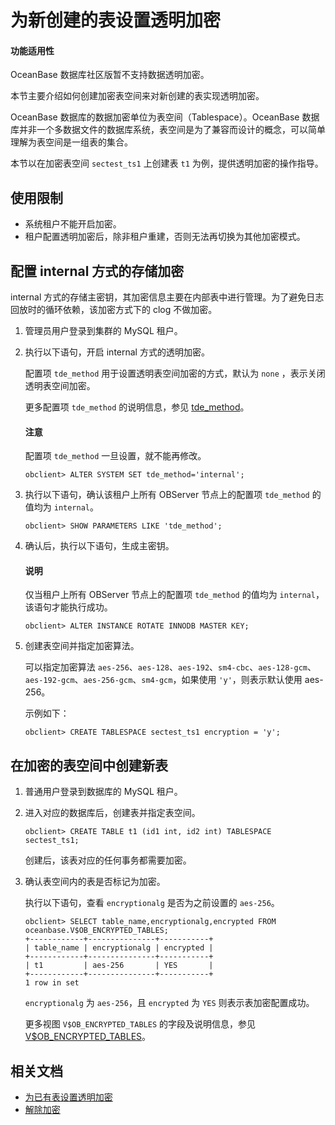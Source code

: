 # 为新创建的表设置透明加密

  <main id="notice">
      <h4>功能适用性</h4>
      <p>OceanBase 数据库社区版暂不支持数据透明加密。</p>
  </main>
  
本节主要介绍如何创建加密表空间来对新创建的表实现透明加密。

OceanBase 数据库的数据加密单位为表空间（Tablespace）。OceanBase 数据库并非一个多数据文件的数据库系统，表空间是为了兼容而设计的概念，可以简单理解为表空间是一组表的集合。

本节以在加密表空间 `sectest_ts1` 上创建表 `t1` 为例，提供透明加密的操作指导。

## 使用限制

* 系统租户不能开启加密。
* 租户配置透明加密后，除非租户重建，否则无法再切换为其他加密模式。

## 配置 internal 方式的存储加密

internal 方式的存储主密钥，其加密信息主要在内部表中进行管理。为了避免日志回放时的循环依赖，该加密方式下的 clog 不做加密。

1. 管理员用户登录到集群的 MySQL 租户。

2. 执行以下语句，开启 internal 方式的透明加密。

   配置项 `tde_method` 用于设置透明表空间加密的方式，默认为 `none` ，表示关闭透明表空间加密。

   更多配置项 `tde_method` 的说明信息，参见 [tde_method](../../../../700.reference/800.configuration-items-and-system-variables/100.system-configuration-items/400.tenant-level-configuration-items/3400.tde_method.md)。

      <main id="notice" type='notice'>
       <h4>注意</h4>
       <p>配置项 <code>tde_method</code> 一旦设置，就不能再修改。</p>
      </main>

      ```shell
      obclient> ALTER SYSTEM SET tde_method='internal';
      ```

3. 执行以下语句，确认该租户上所有 OBServer 节点上的配置项 `tde_method` 的值均为 `internal`。

   ```shell
   obclient> SHOW PARAMETERS LIKE 'tde_method';
   ```

4. 确认后，执行以下语句，生成主密钥。

      <main id="notice" type='explain'>
       <h4>说明</h4>
       <p>仅当租户上所有 OBServer 节点上的配置项 <code>tde_method</code> 的值均为 <code>internal</code>，该语句才能执行成功。</p>
      </main>

      ```shell
      obclient> ALTER INSTANCE ROTATE INNODB MASTER KEY;
      ```

5. 创建表空间并指定加密算法。

   可以指定加密算法 `aes-256`、`aes-128`、`aes-192`、`sm4-cbc`、`aes-128-gcm`、`aes-192-gcm`、`aes-256-gcm`、`sm4-gcm`，如果使用 `'y'`，则表示默认使用 aes-256。

   示例如下：

   ```shell
   obclient> CREATE TABLESPACE sectest_ts1 encryption = 'y'; 
   ```

## 在加密的表空间中创建新表

1. 普通用户登录到数据库的 MySQL 租户。

2. 进入对应的数据库后，创建表并指定表空间。

   ```shell
   obclient> CREATE TABLE t1 (id1 int, id2 int) TABLESPACE sectest_ts1;
   ```

   创建后，该表对应的任何事务都需要加密。

3. 确认表空间内的表是否标记为加密。

   执行以下语句，查看 `encryptionalg` 是否为之前设置的 `aes-256`。

   ```shell
   obclient> SELECT table_name,encryptionalg,encrypted FROM oceanbase.V$OB_ENCRYPTED_TABLES;
   +------------+---------------+-----------+
   | table_name | encryptionalg | encrypted |
   +------------+---------------+-----------+
   | t1         | aes-256       | YES       |
   +------------+---------------+-----------+
   1 row in set
   ```

   `encryptionalg` 为 `aes-256`，且 `encrypted` 为 `YES` 则表示表加密配置成功。

   更多视图 `V$OB_ENCRYPTED_TABLES` 的字段及说明信息，参见 [V$OB_ENCRYPTED_TABLES](../../../../700.reference/700.system-views/400.system-view-of-mysql-mode/300.performance-view-of-mysql-mode/9100.v-encrypted_tables-of-mysql-mode.md)。

## 相关文档

* [为已有表设置透明加密](../200.data-storage-encryption-of-mysql-mode/200.set-storage-encryption-for-existing-tables-of-mysql-mode.md)
* [解除加密](../200.data-storage-encryption-of-mysql-mode/300.unencrypt-of-mysql-mode.md)
